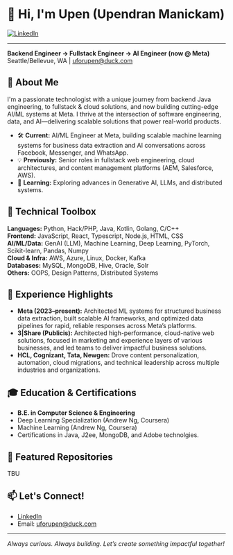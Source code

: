 # 👋 Hi, I'm Upen (Upendran Manickam)

[![LinkedIn](https://img.shields.io/badge/LinkedIn-uforupen-blue?style=flat&logo=linkedin)](http://linkedin.com/in/uforupen)

---

**Backend Engineer → Fullstack Engineer → AI Engineer (now @ Meta)**  
Seattle/Bellevue, WA | uforupen@duck.com

## 🚀 About Me

I'm a passionate technologist with a unique journey from backend Java engineering, to fullstack & cloud solutions, and now building cutting-edge AI/ML systems at Meta. I thrive at the intersection of software engineering, data, and AI—delivering scalable solutions that power real-world products.

- 🛠️ **Current:** AI/ML Engineer at Meta, building scalable machine learning systems for business data extraction and AI conversations across Facebook, Messenger, and WhatsApp.
- 💡 **Previously:** Senior roles in fullstack web engineering, cloud architectures, and content management platforms (AEM, Salesforce, AWS).
- 🌱 **Learning:** Exploring advances in Generative AI, LLMs, and distributed systems.

## 🧰 Technical Toolbox

**Languages:** Python, Hack/PHP, Java, Kotlin, Golang, C/C++  
**Frontend:** JavaScript, React, Typescript, Node.js, HTML, CSS  
**AI/ML/Data:** GenAI (LLM), Machine Learning, Deep Learning, PyTorch, Scikit-learn, Pandas, Numpy  
**Cloud & Infra:** AWS, Azure, Linux, Docker, Kafka  
**Databases:** MySQL, MongoDB, Hive, Oracle, Solr  
**Others:** OOPS, Design Patterns, Distributed Systems

## 🏢 Experience Highlights

- **Meta (2023–present):** Architected ML systems for structured business data extraction, built scalable AI frameworks, and optimized data pipelines for rapid, reliable responses across Meta’s platforms.
- **3|Share (Publicis):** Architected high-performance, cloud-native web solutions, focused in marketing and experience layers of various businesses, and led teams to deliver impactful business solutions.
- **HCL, Cognizant, Tata, Newgen:** Drove content personalization, automation, cloud migrations, and technical leadership across multiple industries and organizations.

## 🎓 Education & Certifications

- **B.E. in Computer Science & Engineering**  
- Deep Learning Specialization (Andrew Ng, Coursera)
- Machine Learning (Andrew Ng, Coursera)
- Certifications in Java, J2ee, MongoDB, and Adobe technolgies.

## 📂 Featured Repositories

TBU

## 📫 Let's Connect!

- [LinkedIn](http://linkedin.com/in/uforupen)
- Email: uforupen@duck.com

---

*Always curious. Always building. Let’s create something impactful together!*
